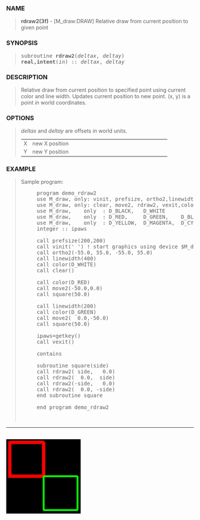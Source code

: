 <?
<body>
  <a name="top" id="top"></a>
  <div id="Container">
    <div id="Content">
      <div class="c315">
      </div><a name="0"></a>
      <h3><a name="0">NAME</a></h3>
      <blockquote>
        <b>rdraw2(3f)</b> - [M_draw:DRAW] Relative draw from current position to given point <b></b>
      </blockquote><a name="contents" id="contents"></a>
      <h3><a name="5">SYNOPSIS</a></h3>
      <blockquote>
        <pre>
subroutine <b>rdraw2</b>(<i>deltax</i>, <i>deltay</i>)
<b>real,intent</b>(<i>in</i>) :: <i>deltax</i>, <i>deltay</i>
</pre>
      </blockquote><a name="2"></a>
      <h3><a name="2">DESCRIPTION</a></h3>
      <blockquote>
        Relative draw from current position to specified point using current color and line width. Updates current position to new point. (x, y) is a point
        <i>in</i> world coordinates.
      </blockquote><a name="3"></a>
      <h3><a name="3">OPTIONS</a></h3>
      <blockquote>
        <i>deltax</i> and <i>deltay</i> are offsets <i>in</i> world units.
        <table cellpadding="3">
          <!-- tsb: <I>deltax</I> and <I>deltay</I> are offsets <I>in</I> world units.
 -->
          <tr valign="top">
            <td class="c316" width="6%" nowrap="nowrap">X</td>
            <td valign="bottom">new X position</td>
          </tr>
          <tr valign="top">
            <td class="c316" width="6%" nowrap="nowrap">Y</td>
            <td valign="bottom">new Y position</td>
          </tr>
        </table>
      </blockquote><a name="4"></a>
      <h3><a name="4">EXAMPLE</a></h3>
      <blockquote>
        Sample program:
        <pre>
     program demo_rdraw2
     use M_draw, only: vinit, prefsize, ortho2,linewidth,getkey
     use M_draw, only: clear, move2, rdraw2, vexit,color
     use M_draw,    only  : D_BLACK,   D_WHITE
     use M_draw,    only  : D_RED,     D_GREEN,    D_BLUE
     use M_draw,    only  : D_YELLOW,  D_MAGENTA,  D_CYAN
     integer :: ipaws
<br />     call prefsize(200,200)
     call vinit(' ') ! start graphics using device $M_draw_DEVICE
     call ortho2(-55.0, 55.0, -55.0, 55.0)
     call linewidth(400)
     call color(D_WHITE)
     call clear()
<br />     call color(D_RED)
     call move2(-50.0,0.0)
     call square(50.0)
<br />     call linewidth(200)
     call color(D_GREEN)
     call move2(  0.0,-50.0)
     call square(50.0)
<br />     ipaws=getkey()
     call vexit()
<br />     contains
<br />     subroutine square(side)
     call rdraw2( side,   0.0)
     call rdraw2(  0.0,  side)
     call rdraw2(-side,   0.0)
     call rdraw2(  0.0, -side)
     end subroutine square
<br />     end program demo_rdraw2
<br />
</pre>
      </blockquote>
      <hr />
      <br />
      <div class="c315"><img src="../images/rdraw2.3m_draw.gif" /></div>
    </div>
  </div>
</body>
